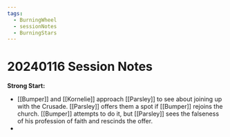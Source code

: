 ```yaml
---
tags:
  - BurningWheel
  - sessionNotes
  - BurningStars
---
```

# 20240116 Session Notes
**Strong Start:**
- [[Bumper]] and [[Kornelie]] approach [[Parsley]] to see about joining up with the Crusade.  [[Parsley]] offers them a spot if [[Bumper]] rejoins the church.  [[Bumper]] attempts to do it, but [[Parsley]] sees the falseness of his profession of faith and rescinds the offer.
- 